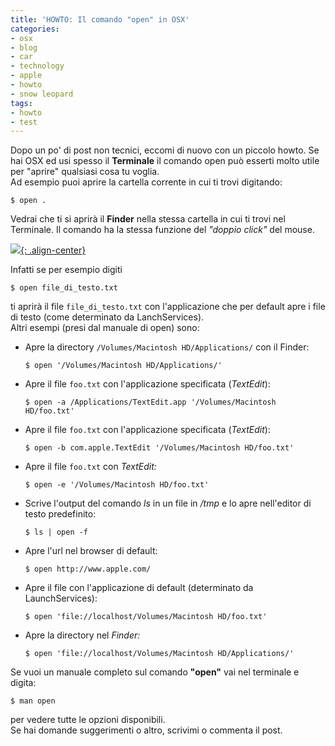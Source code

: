 ```yaml
---
title: 'HOWTO: Il comando "open" in OSX'
categories:
- osx
- blog
- car
- technology
- apple
- howto
- snow leopard
tags:
- howto
- test
---
```

Dopo un po' di post non tecnici, eccomi di nuovo con un piccolo
howto. Se hai OSX ed usi spesso il
**Terminale** il comando open può esserti molto utile per "aprire" qualsiasi
cosa tu voglia.  
Ad esempio puoi aprire la cartella corrente in cui ti trovi digitando:

```
$ open .
```

Vedrai che ti si aprirà il **Finder** nella stessa cartella in cui ti trovi
nel Terminale. Il comando ha la stessa funzione del _"doppio click"_ del
mouse.

[![]({{site.url}}/images/open-osx.png){: .align-center}]({{site.url}}/images/open-osx.png)

Infatti se per esempio digiti

```
$ open file_di_testo.txt
```

ti aprirà il file `file_di_testo.txt` con l'applicazione che per default apre
i file di testo (come determinato da LanchServices).  
Altri esempi (presi dal manuale di open) sono:

  * Apre la directory `/Volumes/Macintosh HD/Applications/` con il Finder: 
    
    ```
    $ open '/Volumes/Macintosh HD/Applications/'
    ```
  * Apre il file `foo.txt` con l'applicazione specificata (_TextEdit_): 
    
    ```
    $ open -a /Applications/TextEdit.app '/Volumes/Macintosh HD/foo.txt'
    ```
  * Apre il file `foo.txt` con l'applicazione specificata (_TextEdit_): 

    ```
    $ open -b com.apple.TextEdit '/Volumes/Macintosh HD/foo.txt'
    ```
  * Apre il file `foo.txt` con _TextEdit:_
    
    ```
    $ open -e '/Volumes/Macintosh HD/foo.txt'
    ```
  * Scrive l'output del comando _ls_ in un file in _/tmp_ e lo apre nell'editor di testo predefinito:

    ```
    $ ls | open -f
    ```
  * Apre l'url nel browser di default:

    ```
    $ open http://www.apple.com/
    ```
  * Apre il file con l'applicazione di default (determinato da LaunchServices):

    ```
    $ open 'file://localhost/Volumes/Macintosh HD/foo.txt'
    ```
  * Apre la directory nel _Finder:_

    ```
    $ open 'file://localhost/Volumes/Macintosh HD/Applications/'
    ```

Se vuoi un manuale completo sul comando **"open"** vai nel terminale e digita:

```
$ man open
```

per vedere tutte le opzioni disponibili.  
Se hai domande suggerimenti o altro, scrivimi o commenta il post.
